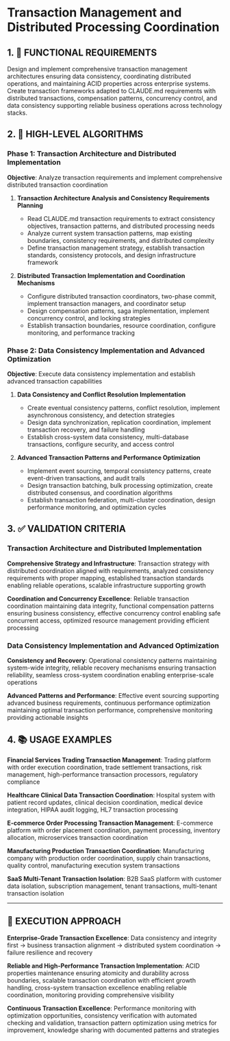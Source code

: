 # Transaction Management and Distributed Processing Coordination

## 1. 🎯 FUNCTIONAL REQUIREMENTS

Design and implement comprehensive transaction management architectures ensuring data consistency, coordinating distributed operations, and maintaining ACID properties across enterprise systems. Create transaction frameworks adapted to CLAUDE.md requirements with distributed transactions, compensation patterns, concurrency control, and data consistency supporting reliable business operations across technology stacks.

## 2. 🔄 HIGH-LEVEL ALGORITHMS

### Phase 1: Transaction Architecture and Distributed Implementation
**Objective**: Analyze transaction requirements and implement comprehensive distributed transaction coordination

1. **Transaction Architecture Analysis and Consistency Requirements Planning**
   - Read CLAUDE.md transaction requirements to extract consistency objectives, transaction patterns, and distributed processing needs
   - Analyze current system transaction patterns, map existing boundaries, consistency requirements, and distributed complexity
   - Define transaction management strategy, establish transaction standards, consistency protocols, and design infrastructure framework

2. **Distributed Transaction Implementation and Coordination Mechanisms**
   - Configure distributed transaction coordinators, two-phase commit, implement transaction managers, and coordinator setup
   - Design compensation patterns, saga implementation, implement concurrency control, and locking strategies
   - Establish transaction boundaries, resource coordination, configure monitoring, and performance tracking

### Phase 2: Data Consistency Implementation and Advanced Optimization
**Objective**: Execute data consistency implementation and establish advanced transaction capabilities

1. **Data Consistency and Conflict Resolution Implementation**
   - Create eventual consistency patterns, conflict resolution, implement asynchronous consistency, and detection strategies
   - Design data synchronization, replication coordination, implement transaction recovery, and failure handling
   - Establish cross-system data consistency, multi-database transactions, configure security, and access control

2. **Advanced Transaction Patterns and Performance Optimization**
   - Implement event sourcing, temporal consistency patterns, create event-driven transactions, and audit trails
   - Design transaction batching, bulk processing optimization, create distributed consensus, and coordination algorithms
   - Establish transaction federation, multi-cluster coordination, design performance monitoring, and optimization cycles

## 3. ✅ VALIDATION CRITERIA

### Transaction Architecture and Distributed Implementation
**Comprehensive Strategy and Infrastructure**: Transaction strategy with distributed coordination aligned with requirements, analyzed consistency requirements with proper mapping, established transaction standards enabling reliable operations, scalable infrastructure supporting growth

**Coordination and Concurrency Excellence**: Reliable transaction coordination maintaining data integrity, functional compensation patterns ensuring business consistency, effective concurrency control enabling safe concurrent access, optimized resource management providing efficient processing

### Data Consistency Implementation and Advanced Optimization
**Consistency and Recovery**: Operational consistency patterns maintaining system-wide integrity, reliable recovery mechanisms ensuring transaction reliability, seamless cross-system coordination enabling enterprise-scale operations

**Advanced Patterns and Performance**: Effective event sourcing supporting advanced business requirements, continuous performance optimization maintaining optimal transaction performance, comprehensive monitoring providing actionable insights

## 4. 📚 USAGE EXAMPLES

**Financial Services Trading Transaction Management**: Trading platform with order execution coordination, trade settlement transactions, risk management, high-performance transaction processors, regulatory compliance

**Healthcare Clinical Data Transaction Coordination**: Hospital system with patient record updates, clinical decision coordination, medical device integration, HIPAA audit logging, HL7 transaction processing

**E-commerce Order Processing Transaction Management**: E-commerce platform with order placement coordination, payment processing, inventory allocation, microservices transaction coordination

**Manufacturing Production Transaction Coordination**: Manufacturing company with production order coordination, supply chain transactions, quality control, manufacturing execution system transactions

**SaaS Multi-Tenant Transaction Isolation**: B2B SaaS platform with customer data isolation, subscription management, tenant transactions, multi-tenant transaction isolation

---

## 🎯 EXECUTION APPROACH

**Enterprise-Grade Transaction Excellence**: Data consistency and integrity first → business transaction alignment → distributed system coordination → failure resilience and recovery

**Reliable and High-Performance Transaction Implementation**: ACID properties maintenance ensuring atomicity and durability across boundaries, scalable transaction coordination with efficient growth handling, cross-system transaction excellence enabling reliable coordination, monitoring providing comprehensive visibility

**Continuous Transaction Excellence**: Performance monitoring with optimization opportunities, consistency verification with automated checking and validation, transaction pattern optimization using metrics for improvement, knowledge sharing with documented patterns and strategies